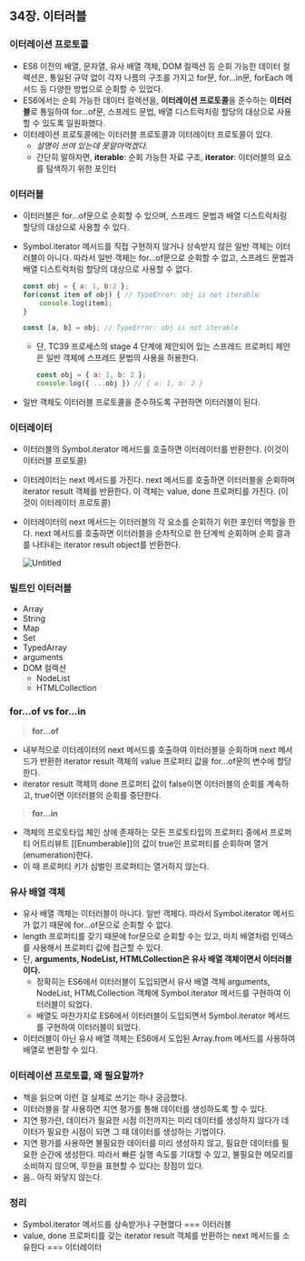## 34장. 이터러블

### 이터레이션 프로토콜

- ES6 이전의 배열, 문자열, 유사 배열 객체, DOM 컬렉션 등 순회 가능한 데이터 컬렉션은, 통일된 규약 없이 각자 나름의 구조를 가지고 for문, for...in문, forEach 메서드 등 다양한 방법으로 순회할 수 있었다.
- ES6에서는 순회 가능한 데이터 컬렉션을, **이터레이션 프로토콜**을 준수하는 **이터러블**로 통일하여 for...of문, 스프레드 문법, 배열 디스트럭처링 할당의 대상으로 사용할 수 있도록 일원화했다.
- 이터레이션 프로토콜에는 이터러블 프로토콜과 이터레이터 프로토콜이 있다.
    - *설명이 쓰여 있는데 못알아먹겠다.*
    - 간단히 말하자면, **iterable**: 순회 가능한 자료 구조, **iterator**: 이터러블의 요소를 탐색하기 위한 포인터

### 이터러블

- 이터러블은 for...of문으로 순회할 수 있으며, 스프레드 문법과 배열 디스트럭처링 할당의 대상으로 사용할 수 있다.
- Symbol.iterator 메서드를 직접 구현하지 않거나 상속받지 않은 일반 객체는 이터러블이 아니다. 따라서 일반 객체는 for...of문으로 순회할 수 없고, 스프레드 문법과 배열 디스트럭처링 할당의 대상으로 사용할 수 없다.
    
    ```jsx
    const obj = { a: 1, b:2 };
    for(const item of obj) { // TypeError: obj is not iterable
    	console.log(item);
    }
    
    const [a, b] = obj; // TypeError: obj is not iterable
    ```
    
    - 단, TC39 프로세스의 stage 4 단계에 제안되어 있는 스프레드 프로퍼티 제안은 일반 객체에 스프레드 문법의 사용을 허용한다.
        
        ```jsx
        const obj = { a: 1, b: 2 };
        console.log({ ...obj }) // { a: 1, b: 2 }
        ```
        
- 일반 객체도 이터러블 프로토콜을 준수하도록 구현하면 이터러블이 된다.

### 이터레이터

- 이터러블의 Symbol.iterator 메서드를 호출하면 이터레이터를 반환한다. (이것이 이터러블 프로토콜)
- 이터레이터는 next 메서드를 가진다. next 메서드를 호출하면 이터러블을 순회하며 iterator result 객체를 반환한다. 이 객체는 value, done 프로퍼티를 가진다. (이것이 이터레이터 프로토콜)
- 이터레이터의 next 메서드는 이터러블의 각 요소를 순회하기 위한 포인터 역할을 한다. next 메서드를 호출하면 이터러블을 순차적으로 한 단계씩 순회하며 순회 결과를 나타내는 iterator result object를 반환한다.
    
    ![Untitled](https://s3-us-west-2.amazonaws.com/secure.notion-static.com/49ff8257-7836-4b39-a178-9fc1d695f16f/Untitled.png)
    

### 빌트인 이터러블

- Array
- String
- Map
- Set
- TypedArray
- arguments
- DOM 컬렉션
    - NodeList
    - HTMLCollection

### for...of vs for...in

> **for...of**
> 
- 내부적으로 이터레이터의 next 메서드를 호출하여 이터러블을 순회하며 next 메서드가 반환한 iterator result 객체의 value 프로퍼티 값을 for...of문의 변수에 할당한다.
- iterator result 객체의 done 프로퍼티 값이 false이면 이터러블의 순회를 계속하고, true이면 이터러블의 순회를 중단한다.

> **for...in**
> 
- 객체의 프로토타입 체인 상에 존재하는 모든 프로토타입의 프로퍼티 중에서 프로퍼티 어트리뷰트 [[Enumberable]]의 값이 true인 프로퍼티를 순회하며 열거(enumeration)한다.
- 이 때 프로퍼티 키가 심벌인 프로퍼티는 열거하지 않는다.

### 유사 배열 객체

- 유사 배열 객체는 이터러블이 아니다. 일반 객체다. 따라서 Symbol.iterator 메서드가 없기 때문에 for...of문으로 순회할 수 없다.
- length 프로퍼티를 갖기 때문에 for문으로 순회할 수는 있고, 마치 배열처럼 인덱스를 사용해서 프로퍼티 값에 접근할 수 있다.
- 단, **arguments, NodeList, HTMLCollection은 유사 배열 객체이면서 이터러블이다.**
    - 정확히는 ES6에서 이터러블이 도입되면서 유사 배열 객체 arguments, NodeList, HTMLCollection 객체에 Symbol.iterator 메서드를 구현하여 이터러블이 되었다.
    - 배열도 마찬가지로 ES6에서 이터러블이 도입되면서 Symbol.iterator 메서드를 구현하여 이터러블이 되었다.
- 이터러블이 아닌 유사 배열 객체는 ES6에서 도입된 Array.from 메서드를 사용하여 배열로 변환할 수 있다.

### 이터레이션 프로토콜, 왜 필요할까?

- 책을 읽으며 이런 걸 실제로 쓰기는 하나 궁금했다.
- 이터러블을 잘 사용하면 지연 평가를 통해 데이터를 생성하도록 할 수 있다.
- 지연 평가란, 데이터가 필요한 시점 이전까지는 미리 데이터를 생성하지 않다가 데이터가 필요한 시점이 되면 그 때 데이터를 생성하는 기법이다.
- 지연 평가를 사용하면 불필요한 데이터를 미리 생성하지 않고, 필요한 데이터를 필요한 순간에 생성한다. 따라서 빠른 실행 속도를 기대할 수 있고, 불필요한 메모리를 소비하지 않으며, 무한을 표현할 수 있다는 장점이 있다.
- 음.. 아직 와닿지 않는다.

### 정리

- Symbol.iterator 메서드를 상속받거나 구현했다 === 이터러블
- value, done 프로퍼티를 갖는 iterator result 객체를 반환하는 next 메서드를 소유한다 === 이터레이터
